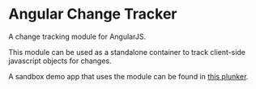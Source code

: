 Angular Change Tracker
====================

A change tracking module for AngularJS.

This module can be used as a standalone container to track client-side javascript objects for changes.

A sandbox demo app that uses the module can be found in [this plunker](http://plnkr.co/edit/YjvD9gb5iUvVVZC41g6s).
